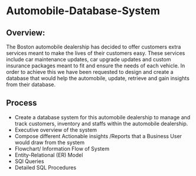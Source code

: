 # Automobile-Database-System
## Overview: 
The Boston automobile dealership has decided to offer customers extra services meant to make the lives of their customers easy. These services include car maintenance updates, car upgrade updates and custom insurance packages meant to fit and ensure the needs of each vehicle. In order to achieve this we have been requested to design and create a database that would help the automobile, update, retrieve and gain insights from their database.

## Process
* Create a database system for this automobile dealership to manage and track customers, inventory and staffs within the automobile dealership.
* Executive overview of the system
* Compose different Actionable insights /Reports that a Business User would draw from the system
* Flowchart/ Information Flow of System
* Entity-Relational (ER) Model
* SQl Queries
* Detailed SQL Procedures
	

